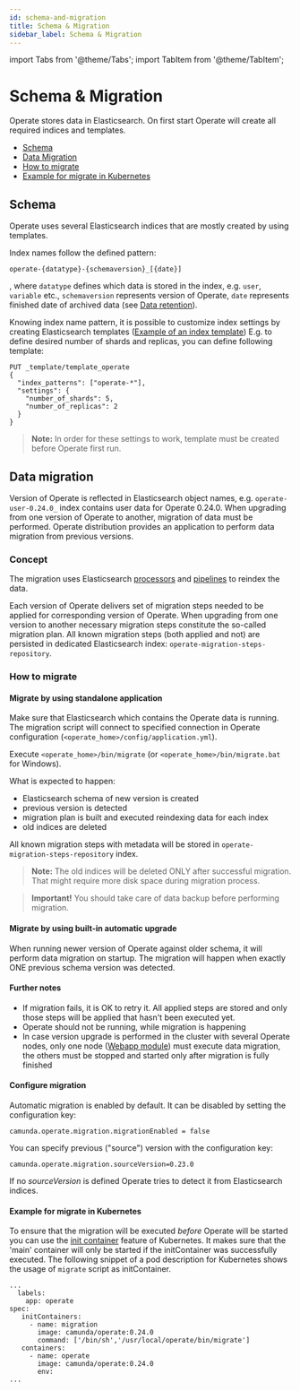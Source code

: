 ```yaml
---
id: schema-and-migration
title: Schema & Migration
sidebar_label: Schema & Migration
---
```


import Tabs from '@theme/Tabs';
import TabItem from '@theme/TabItem';

# Schema & Migration

Operate stores data in Elasticsearch. On first start Operate will create all required indices and templates.

* [Schema](#schema)
* [Data Migration](#data-migration)
* [How to migrate](#how-to-migrate)
* [Example for migrate in Kubernetes](#example-for-migrate-in-kubernetes)

## Schema

Operate uses several Elasticsearch indices that are mostly created by using templates.

Index names follow the defined pattern:
```
operate-{datatype}-{schemaversion}_[{date}]

```
, where `datatype` defines which data is stored in the index, e.g. `user`, `variable` etc.,
`schemaversion` represents version of Operate,
`date` represents finished date of archived data (see [Data retention](data-retention.md)).

Knowing index name pattern, it is possible to customize index settings by creating Elasticsearch templates ([Example of an index template](https://www.elastic.co/guide/en/elasticsearch/reference/6.8/indices-templates.html))
E.g. to define desired number of shards and replicas, you can define following template:
```
PUT _template/template_operate
{
  "index_patterns": ["operate-*"],
  "settings": {
    "number_of_shards": 5,
    "number_of_replicas": 2
  }
}
```

> **Note:** In order for these settings to work, template must be created before Operate first run.

## Data migration

Version of Operate is reflected in Elasticsearch object names, e.g. `operate-user-0.24.0_` index contains user data for Operate 0.24.0. When upgrading from one
version of Operate to another, migration of data must be performed. Operate distribution provides an application to perform data migration from previous versions.


### Concept

The migration uses Elasticsearch [processors](https://www.elastic.co/guide/en/elasticsearch/reference/6.8/ingest-processors.html) and [pipelines](https://www.elastic.co/guide/en/elasticsearch/reference/6.8/pipeline.html) to reindex the data.

Each version of Operate delivers set of migration steps needed to be applied for corresponding version of Operate.
When upgrading from one version to another necessary migration steps constitute the so-called migration plan.
All known migration steps (both applied and not) are persisted in dedicated Elasticsearch index: `operate-migration-steps-repository`.


### How to migrate

#### Migrate by using standalone application

Make sure that Elasticsearch which contains the Operate data is running. The migration script will connect to specified connection in Operate
configuration (```<operate_home>/config/application.yml```).

Execute ```<operate_home>/bin/migrate``` (or ```<operate_home>/bin/migrate.bat``` for Windows).

What is expected to happen:
* Elasticsearch schema of new version is created
* previous version is detected
* migration plan is built and executed reindexing data for each index
* old indices are deleted

All known migration steps with metadata will be stored in `operate-migration-steps-repository` index.

> **Note:** The old indices will be deleted ONLY after successful migration. That might require
>more disk space during migration process.

> **Important!** You should take care of data backup before performing migration.

#### Migrate by using built-in automatic upgrade

When running newer version of Operate against older schema, it will perform data migration on startup.
The migration will happen when exactly ONE previous schema version was detected.

#### Further notes

* If migration fails, it is OK to retry it. All applied steps are stored and only those steps will be applied that hasn't been executed yet.
* Operate should not be running, while migration is happening
* In case version upgrade is performed in the cluster with several Operate nodes, only one node ([Webapp module](importer-and-archiver.md)) must execute data migration, the others must be stopped
and started only after migration is fully finished

#### Configure migration

Automatic migration is enabled by default.
It can be disabled by setting the configuration key:

`camunda.operate.migration.migrationEnabled = false`

You can specify previous ("source") version with the configuration key:

`camunda.operate.migration.sourceVersion=0.23.0`

If no *sourceVersion* is defined Operate tries to detect it from Elasticsearch indices.


#### Example for migrate in Kubernetes

To ensure that the migration will be executed *before* Operate will be started you can use
the [init container](https://kubernetes.io/docs/concepts/workloads/pods/init-containers/) feature of Kubernetes. It makes sure that the 'main' container will only be started
if the initContainer was successfully executed.
The following snippet of a pod description for Kubernetes shows the usage of `migrate` script as initContainer.

```
...
  labels:
    app: operate
spec:
   initContainers:
     - name: migration
       image: camunda/operate:0.24.0
       command: ['/bin/sh','/usr/local/operate/bin/migrate']
   containers:
     - name: operate
       image: camunda/operate:0.24.0
       env:
...
```

